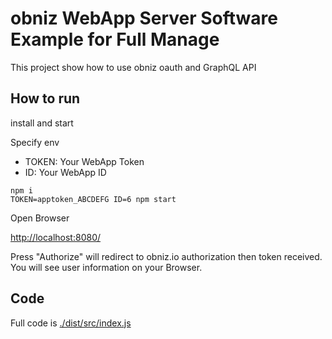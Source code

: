 # obniz WebApp Server Software Example for Full Manage

This project show how to use obniz oauth and GraphQL API

## How to run

install and start

Specify env

- TOKEN: Your WebApp Token
- ID: Your WebApp ID

```
npm i
TOKEN=apptoken_ABCDEFG ID=6 npm start
```

Open Browser

[http://localhost:8080/](http://localhost:8080/)

Press "Authorize" will redirect to obniz.io authorization then token received.
You will see user information on your Browser.

## Code

Full code is [./dist/src/index.js](./dist/src/index.js)